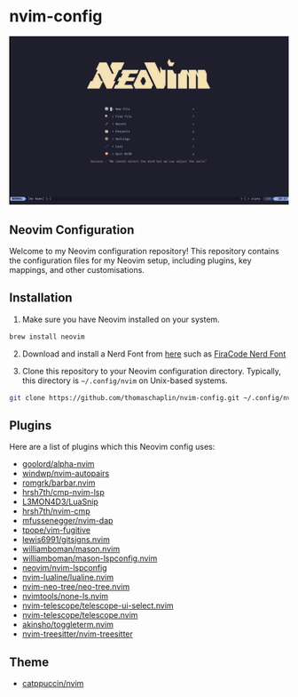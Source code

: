 # nvim-config

![Neovim Dashboard](images/alpha-dashboard.png)

## Neovim Configuration

Welcome to my Neovim configuration repository! This repository contains the configuration files for my Neovim setup, including plugins, key mappings, and other customisations.

## Installation

1. Make sure you have Neovim installed on your system.

```bash
brew install neovim
```

2. Download and install a Nerd Font from [here](https://www.nerdfonts.com/font-downloads) such as [FiraCode Nerd Font](https://github.com/ryanoasis/nerd-fonts/releases/download/v3.1.1/FiraCode.zip)

3. Clone this repository to your Neovim configuration directory. Typically, this directory is `~/.config/nvim` on Unix-based systems.

```bash
git clone https://github.com/thomaschaplin/nvim-config.git ~/.config/nvim
```

## Plugins

Here are a list of plugins which this Neovim config uses:

- [goolord/alpha-nvim](https://github.com/goolord/alpha-nvim)
- [windwp/nvim-autopairs](https://github.com/windwp/nvim-autopairs)
- [romgrk/barbar.nvim](https://github.com/romgrk/barbar.nvim)
- [hrsh7th/cmp-nvim-lsp](https://github.com/hrsh7th/cmp-nvim-lsp)
- [L3MON4D3/LuaSnip](https://github.com/L3MON4D3/LuaSnip)
- [hrsh7th/nvim-cmp](https://github.com/hrsh7th/nvim-cmp)
- [mfussenegger/nvim-dap](https://github.com/mfussenegger/nvim-dap)
- [tpope/vim-fugitive](https://github.com/tpope/vim-fugitive)
- [lewis6991/gitsigns.nvim](https://github.com/lewis6991/gitsigns.nvim)
- [williamboman/mason.nvim](https://github.com/williamboman/mason.nvim)
- [williamboman/mason-lspconfig.nvim](https://github.com/williamboman/mason-lspconfig.nvim)
- [neovim/nvim-lspconfig](https://github.com/neovim/nvim-lspconfig)
- [nvim-lualine/lualine.nvim](https://github.com/nvim-lualine/lualine.nvim)
- [nvim-neo-tree/neo-tree.nvim](https://github.com/nvim-neo-tree/neo-tree.nvim)
- [nvimtools/none-ls.nvim](https://github.com/nvimtools/none-ls.nvim)
- [nvim-telescope/telescope-ui-select.nvim](https://github.com/nvim-telescope/telescope-ui-select.nvim)
- [nvim-telescope/telescope.nvim](https://github.com/nvim-telescope/telescope.nvim)
- [akinsho/toggleterm.nvim](https://github.com/akinsho/toggleterm.nvim)
- [nvim-treesitter/nvim-treesitter](https://github.com/nvim-treesitter/nvim-treesitter)

## Theme

- [catppuccin/nvim](github.com/catppuccin/nvim)
